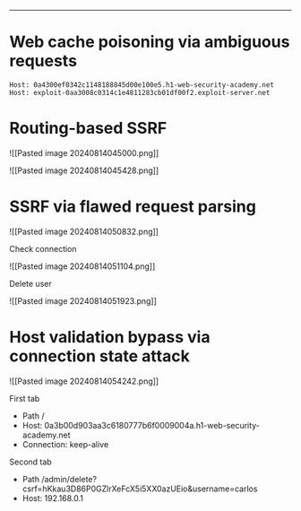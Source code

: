 ____
# Web cache poisoning via ambiguous requests


```
Host: 0a4300ef0342c1148188845d00e100e5.h1-web-security-academy.net
Host: exploit-0aa3008c0314c1e4811283cb01df00f2.exploit-server.net
```

# Routing-based SSRF

![[Pasted image 20240814045000.png]]

![[Pasted image 20240814045428.png]]

# SSRF via flawed request parsing

![[Pasted image 20240814050832.png]]

Check connection 

![[Pasted image 20240814051104.png]]

Delete user

![[Pasted image 20240814051923.png]]

# Host validation bypass via connection state attack

![[Pasted image 20240814054242.png]]

First tab
- Path /
- Host: 0a3b00d903aa3c6180777b6f0009004a.h1-web-security-academy.net
- Connection: keep-alive

Second tab
- Path /admin/delete?csrf=hKkau3D86P0GZlrXeFcX5i5XX0azUEio&username=carlos
- Host: 192.168.0.1